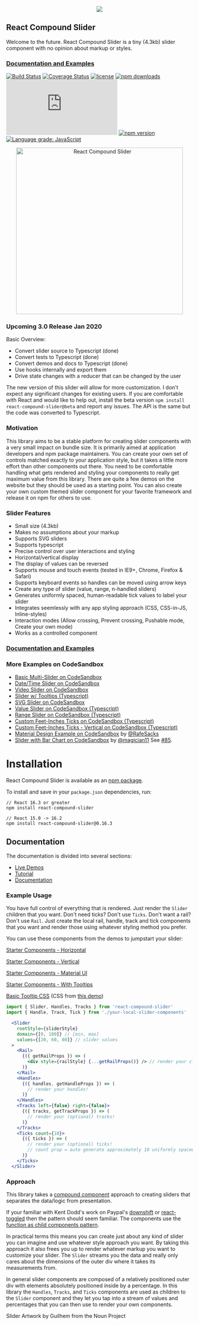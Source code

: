 <div style="text-align:center;">
  <a href="https://sghall.github.io/react-compound-slider" target="\_parent">
  <img src="https://user-images.githubusercontent.com/4615775/51296069-8fa30780-19d7-11e9-9399-ace98ee439f0.png"/></a>
</div>

## React Compound Slider

Welcome to the future. React Compound Slider is a tiny (4.3kb) slider component with no opinion about markup or styles.

### [Documentation and Examples](https://react-compound-slider.netlify.com)

[![Build Status](https://travis-ci.org/sghall/react-compound-slider.svg?branch=master)](https://travis-ci.org/sghall/react-compound-slider)
[![Coverage Status](https://coveralls.io/repos/github/sghall/react-compound-slider/badge.svg?branch=master)](https://coveralls.io/github/sghall/react-compound-slider?branch=master)
[![license](https://img.shields.io/github/license/mashape/apistatus.svg?maxAge=2592000)](https://github.com/sghall/react-compound-slider/blob/master/LICENSE)
[![npm downloads](https://img.shields.io/npm/dm/react-compound-slider.svg)](https://www.npmjs.com/package/react-compound-slider)
![gzip size](http://img.badgesize.io/https://npmcdn.com/react-compound-slider/dist/react-compound-slider.min.js?compression=gzip)
[![npm version](https://img.shields.io/npm/v/react-compound-slider.svg)](https://www.npmjs.com/package/react-compound-slider)
[![Language grade: JavaScript](https://img.shields.io/lgtm/grade/javascript/g/sghall/react-compound-slider.svg?logo=lgtm&logoWidth=18)](https://lgtm.com/projects/g/sghall/react-compound-slider/context:javascript)

<div style="text-align:center;">
  <a href="https://sghall.github.io/react-compound-slider" target="\_parent">
  <img src="https://user-images.githubusercontent.com/4615775/46690444-2aa96b80-cbb7-11e8-8cdd-d1af59df59fe.png" alt="React Compound Slider" style="width:450px;"/></a>
</div>

### Upcoming 3.0 Release Jan 2020

Basic Overview:

- Convert slider source to Typescript (done)
- Convert tests to Typescript (done)
- Convert demos and docs to Typescript (done)
- Use hooks internally and export them
- Drive state changes with a reducer that can be changed by the user

The new version of this slider will allow for more customization. I don't expect any significant changes for existing users. If you are comfortable with React and would like to help out, install the beta version `npm install react-compound-slider@beta` and report any issues. The API is the same but the code was converted to Typescript.

### Motivation

This library aims to be a stable platform for creating slider components with a very small impact on bundle size. It is primarily aimed at application developers and npm package maintainers. You can create your own set of controls matched exactly to your application style, but it takes a little more effort than other components out there. You need to be comfortable handling what gets rendered and styling your components to really get maximum value from this library. There are quite a few demos on the website but they should be used as a starting point. You can also create your own custom themed slider component for your favorite framework and release it on npm for others to use.

### Slider Features

- Small size (4.3kb)
- Makes no assumptions about your markup
- Supports SVG sliders
- Supports typescript
- Precise control over user interactions and styling
- Horizontal/vertical display
- The display of values can be reversed
- Supports mouse and touch events (tested in IE9+, Chrome, Firefox & Safari)
- Supports keyboard events so handles can be moved using arrow keys
- Create any type of slider (value, range, n-handled sliders)
- Generates uniformly spaced, human-readable tick values to label your slider
- Integrates seemlessly with any app styling approach (CSS, CSS-in-JS, Inline-styles)
- Interaction modes (Allow crossing, Prevent crossing, Pushable mode, Create your own mode)
- Works as a controlled component

### [Documentation and Examples](https://react-compound-slider.netlify.com)

### More Examples on CodeSandbox

- [Basic Multi-Slider on CodeSandbox](https://codesandbox.io/s/plzyr7lmj)
- [Date/Time Slider on CodeSandbox](https://codesandbox.io/s/rw97j317p)
- [Video Slider on CodeSandbox](https://codesandbox.io/s/1z51zn6q23)
- [Slider w/ Tooltips (Typescript)](https://codesandbox.io/s/pjwwzzj8qm)
- [SVG Slider on CodeSandbox](https://codesandbox.io/s/qk0vovqw6)
- [Value Slider on CodeSandbox (Typescript)](https://codesandbox.io/s/6zpjmw1x3w)
- [Range Slider on CodeSandbox (Typescript)](https://codesandbox.io/s/zl8nrlp9x)
- [Custom Feet-Inches Ticks on CodeSandbox (Typescript)](https://codesandbox.io/s/5262w7r9yx)
- [Custom Feet-Inches Ticks - Vertical on CodeSandbox (Typescript)](https://codesandbox.io/s/18lkz04y8j)
- [Material Design Example on CodeSandbox](https://codesandbox.io/s/k91omlr1wo) by [@RafeSacks](https://github.com/RafeSacks)
- [Slider with Bar Chart on CodeSandbox](https://codesandbox.io/s/rangeslider-with-histogram-voos8) by [@magician11](https://github.com/magician11) See [#85](https://github.com/sghall/react-compound-slider/issues/85).

# Installation

React Compound Slider is available as an [npm package](https://www.npmjs.org/package/react-compound-slider).

To install and save in your `package.json` dependencies, run:

```
// React 16.3 or greater
npm install react-compound-slider

// React 15.0 -> 16.2
npm install react-compound-slider@0.16.3
```

## Documentation

The documentation is divided into several sections:

- [Live Demos](https://sghall.github.io/react-compound-slider/#/slider-demos/horizontal)
- [Tutorial](https://sghall.github.io/react-compound-slider/#/getting-started/tutorial)
- [Documentation](https://sghall.github.io/react-compound-slider/#/component-api/slider)

### Example Usage

You have full control of everything that is rendered. Just render the `Slider` children that you want. Don't need ticks? Don't use `Ticks`. Don't want a rail? Don't use `Rail`. Just create the local rail, handle, track and tick components that you want and render those using whatever styling method you prefer.

You can use these components from the demos to jumpstart your slider:

[Starter Components - Horizontal](https://github.com/sghall/react-compound-slider/blob/master/docs/src/demos/horizontal/components.tsx)

[Starter Components - Vertical](https://github.com/sghall/react-compound-slider/blob/master/docs/src/demos/vertical/components.tsx)

[Starter Components - Material UI](https://github.com/sghall/react-compound-slider/blob/master/docs/src/demos/material-ui/components.tsx)

[Starter Components - With Tooltips](https://github.com/sghall/react-compound-slider/blob/master/docs/src/demos/tooltips/components.tsx)

[Basic Tooltip CSS](https://github.com/sghall/react-compound-slider/blob/master/docs/src/demos/tooltips/tooltip.css) (CSS from [this demo](https://www.w3schools.com/w3css/w3css_tooltips.asp))

```jsx
import { Slider, Handles, Tracks } from 'react-compound-slider'
import { Handle, Track, Tick } from './your-local-slider-components'

  <Slider
    rootStyle={sliderStyle}
    domain={[0, 100]} // [min, max]
    values={[20, 60, 80]} // slider values
  >
    <Rail>
      {({ getRailProps }) => (
        <div style={railStyle} {...getRailProps()} /> // render your clickable rail!
      )}
    </Rail>
    <Handles>
      {({ handles, getHandleProps }) => (
        // render your handles!
      )}
    </Handles>
    <Tracks left={false} right={false}>
      {({ tracks, getTrackProps }) => (
        // render your (optional) tracks!
      )}
    </Tracks>
    <Ticks count={10}>
      {({ ticks }) => (
        // render your (optional) ticks!
        // count prop = auto generate approximately 10 uniformly spaced, human-readable ticks
      )}
    </Ticks>
  </Slider>
```

### Approach

This library takes a [compound component](https://www.youtube.com/watch?v=hEGg-3pIHlE) approach to creating sliders that separates the data/logic from presentation.

If your familiar with Kent Dodd's work on Paypal's [downshift](https://github.com/paypal/downshift) or [react-toggled](https://github.com/kentcdodds/react-toggled) then the pattern should seem familiar.
The components use the [function as child components pattern](https://medium.com/merrickchristensen/function-as-child-components-5f3920a9ace9).

In practical terms this means you can create just about any kind of slider you can imagine and use whatever style approach you want.
By taking this approach it also frees you up to render whatever markup you want to customize your slider.
The `Slider` streams you the data and really only cares about the dimensions of the outer div where it takes its measurements from.

In general slider components are composed of a relatively positioned outer div with elements absolutely positioned inside by a percentage.
In this library the `Handles`, `Tracks`, and `Ticks` components are used as children to the `Slider` component and they let you tap into a stream of values and percentages that you can then use to render your own components.

Slider Artwork by Guilhem from the Noun Project
